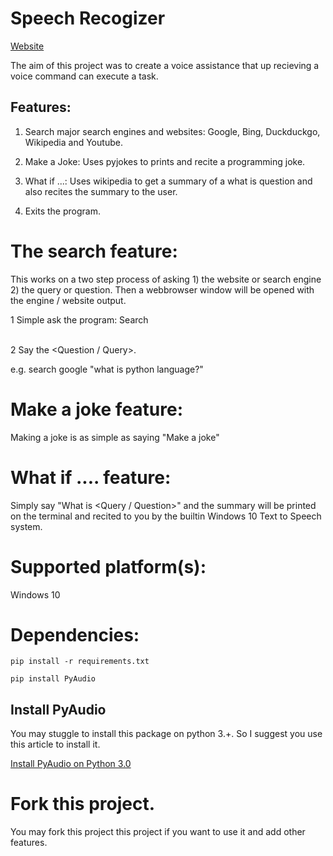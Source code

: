 # Speech Recogizer

[Website](https://equitek.herokuapp.com)

The aim of this project was to create a voice assistance that up recieving a voice command can execute a task.

## Features:
1. Search major search engines and websites: Google, Bing, Duckduckgo, Wikipedia and Youtube.

2. Make a Joke: Uses pyjokes to prints and recite a programming joke.

3. What if ...: Uses wikipedia to get a summary of a what is question and also recites the summary to the user.

4. Exits the program.


# The search feature:
This works on a two step process of asking 1) the website or search engine 2) the query or question. Then a webbrowser window will be opened with the engine / website output.

1 Simple ask the program: Search <Search enginge or Website> 	
2 Say the <Question / Query>.

e.g. search google 
	"what is python language?"

# Make a joke feature:
Making a joke is as simple as saying "Make a joke"

# What if .... feature:
Simply say "What is <Query / Question>" and the summary will be printed on the terminal and recited to you by the builtin Windows 10 Text to Speech system.

# Supported platform(s):
Windows 10

# Dependencies:

```
pip install -r requirements.txt
```
```
pip install PyAudio
```

## Install PyAudio
You may stuggle to install this package on python 3.+. So I suggest you use this article to install it.

[Install PyAudio on Python 3.0](https://thetechinfinite.com/2020/07/14/how-to-install-pyaudio-module-in-python-3-0-in-windows/)


# Fork this project.
You may fork this project this project if you want to use it and add other features.